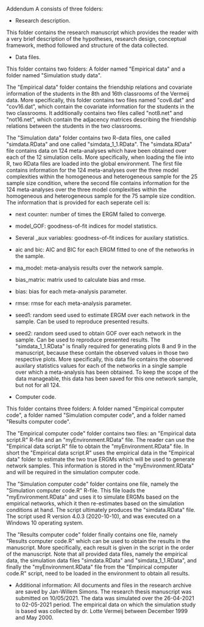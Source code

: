 Addendum A consists of three folders: 

- Research description.

This folder contains the research manuscript which provides the reader with a 
very brief description of the hypotheses, research design, conceptual framework, method followed and 
structure of the data collected. 

- Data files.

This folder contains two folders: A folder named "Empirical data" and a folder named 
"Simulation study data". 

The "Empirical data" folder contains the friendship relations and covariate information of the students in the 8th and 
16th classrooms of the Vermeij data. More specifically, this folder contains two files named "cov8.dat" and "cov16.dat",
which contain the covariate information for the students in the two classrooms. It additionally contains two files called 
"not8.net" and "not16.net", which contain the adjacency matrices describing the friendship relations between the students 
in the two classrooms. 

The "Simulation data" folder contains two R-data files, one called "simdata.RData" and one called "simdata_1_1.RData". 
The "simdata.RData" file contains data on 124 meta-analyses which have been obtained over each of the 12 simulation cells. 
More specifically, when loading the file into R, two RData files are loaded into the global environment. The first file 
contains information for the 124 meta-analyses over the three model complexities within the homogeneous and heterogeneous 
sample for the 25 sample size condition, where the second file contains information for the 124 meta-analyses over the 
three model complexities within the homogeneous and heterogeneous sample for the 75 sample size condition. The information 
that is provided for each seperate cell is:
- next counter: number of times the ERGM failed to converge. 
- model_GOF: goodness-of-fit indices for model statistics.
- Several _aux variables: goodness-of-fit indices for auxilary statistics.
- aic and bic: AIC and BIC for each ERGM fitted to one of the networks in the sample. 
- ma_model: meta-analysis results over the network sample.
- bias_matrix: matrix used to calculate bias and rmse.
- bias: bias for each meta-analysis parameter.
- rmse: rmse for each meta-analysis parameter.
- seed1: random seed used to estimate ERGM over each network in the sample. Can be used to reproduce presented results. 
- seed2: random seed used to obtain GOF over each network in the sample. Can be used to reproduce presented results.
The "simdata_1_1.RData" is finally required for generating plots 8 and 9 in the manuscript, because these contain the 
observed values in those two respective plots. More specifically, this data file contains the observed auxilary statistics
values for each of the networks in a single sample over which a meta-analysis has been obtained. To keep the scope of the
data manageable, this data has been saved for this one network sample, but not for all 124. 

- Computer code.

This folder contains three folders: A folder named "Empirical computer code", a folder named "Simulation computer code", 
and a folder named "Results computer code". 

The "Empirical computer code" folder contains two files: an "Empirical data script.R" R-file and an "myEnvironment.RData"
file. The reader can use the "Empirical data script.R" file to obtain the "myEnvironment.RData" file. In short the 
"Empirical data script.R" uses the empirical data in the "Empirical data" folder to estimate the two true ERGMs which 
will be used to generate network samples. This information is stored in the "myEnvironment.RData" and will be required 
in the simulation computer code. 

The "Simulation computer code" folder contains one file, namely the "Simulation computer code.R" R-file. This file loads the 
"myEnvironment.RData" and uses it to simulate ERGMs based on the empirical networks, which it then re-estimates based on the
simulation conditions at hand. The script ultimately produces the "simdata.RData" file. The script used R version 4.0.3 
(2020-10-10), and was executed on a Windows 10 operating system.

The "Results computer code" folder finally contains one file, namely "Results computer code.R" which can be used to obtain
the results in the manuscript. More specifically, each result is given in the script in the order of the manuscript. Note
that all provided data files, namely the empirical data, the simulation data files "simdata.RData" and "simdata_1_1.RData",
and finally the "myEnvironment.RData" file from the "Empirical computer code.R" script, need to be loaded in the environment
to obtain all results. 

- Additional information:
All documents and files in the research archive are saved by Jan-Willem Simons. The research thesis manuscript was 
submitted on 10/05/2021. The data was simulated over the 26-04-2021 to 02-05-2021 period. The empirical data on which
the simulation study is based was collected by dr. Lotte Vermeij between December 1999 and May 2000. 
 

